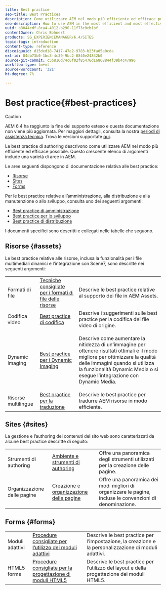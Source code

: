 ```yaml
---
title: Best practice
seo-title: Best Practices
description: Come utilizzare AEM nel modo più efficiente ed efficace possibile
seo-description: How to use AEM in the most efficient and most effective way possible
uuid: b3044cdf-8ca4-4012-b290-11f73c0cb1bf
contentOwner: Chris Bohnert
products: SG_EXPERIENCEMANAGER/6.4/SITES
topic-tags: introduction
content-type: reference
discoiquuid: d15ded18-7417-47e2-9783-b23fa05a0cda
exl-id: 84db73b0-1bc3-4c39-9bc2-0840e24832b0
source-git-commit: c5b816d74c6f02f85476d16868844f39b4c47996
workflow-type: tm+mt
source-wordcount: '321'
ht-degree: 7%

---
```


# Best practice{#best-practices}

>[!CAUTION]
>
>AEM 6.4 ha raggiunto la fine del supporto esteso e questa documentazione non viene più aggiornata. Per maggiori dettagli, consulta la nostra [periodi di assistenza tecnica](https://helpx.adobe.com/it/support/programs/eol-matrix.html). Trova le versioni supportate [qui](https://experienceleague.adobe.com/docs/).

Le best practice di authoring descrivono come utilizzare AEM nel modo più efficiente ed efficace possibile. Questo crescente elenco di argomenti include una varietà di aree in AEM.

Le aree seguenti dispongono di documentazione relativa alle best practice:

* [Risorse](#assets)
* [Sites](#sites)
* [Forms](#forms)

Per le best practice relative all’amministrazione, alla distribuzione e alla manutenzione o allo sviluppo, consulta uno dei seguenti argomenti:

* [Best practice di amministrazione](/help/sites-administering/administer-best-practices.md)
* [Best practice per lo sviluppo](/help/sites-developing/best-practices.md)
* [Best practice di distribuzione](/help/sites-deploying/best-practices.md)

I documenti specifici sono descritti e collegati nelle tabelle che seguono.

## Risorse {#assets}

Le best practice relative alle risorse, inclusa la funzionalità per i file multimediali dinamici e l’integrazione con Scene7, sono descritte nei seguenti argomenti:

<table> 
 <tbody>
  <tr>
   <td>Formati di file</td> 
   <td><a href="/help/assets/assets-file-format-best-practices.md">Tecniche consigliate per i formati di file delle risorse</a></td> 
   <td>Descrive le best practice relative al supporto dei file in AEM Assets.</td> 
  </tr>
  <tr>
   <td>Codifica video</td> 
   <td><a href="/help/assets/video.md#best-practices-for-encoding-videos">Best practice di codifica</a></td> 
   <td>Descrive i suggerimenti sulle best practice per la codifica dei file video di origine.</td> 
  </tr>
  <tr>
   <td>Dynamic Imaging</td> 
   <td><a href="/help/assets/best-practices-for-optimizing-the-quality-of-your-images.md">Best practice per i Dynamic Imaging</a></td> 
   <td><p>Descrive come aumentare la nitidezza di un’immagine per ottenere risultati ottimali e il modo migliore per ottimizzare la qualità delle immagini quando si utilizza la funzionalità Dynamic Media o si esegue l’integrazione con Dynamic Media.</p> </td> 
  </tr>
  <tr>
   <td>Risorse multilingue</td> 
   <td><a href="/help/assets/best-practices-for-translating-assets-efficiently.md">Best practice per la traduzione</a></td> 
   <td>Descrive le best practice per tradurre AEM risorse in modo efficiente.</td> 
  </tr>
 </tbody>
</table>

## Sites {#sites}

La gestione e l’authoring dei contenuti del sito web sono caratterizzati da alcune best practice descritte di seguito:

|  |  |  |
|---|---|---|
| Strumenti di authoring | [Ambiente e strumenti di authoring](/help/sites-authoring/author-environment-tools.md) | Offre una panoramica degli strumenti utilizzati per la creazione delle pagine. |
| Organizzazione delle pagine | [Creazione e organizzazione delle pagine](/help/sites-authoring/managing-pages.md) | Offre una panoramica dei modi migliori di organizzare le pagine, incluse le convenzioni di denominazione. |

## Forms {#forms}

|  |  |  |
|---|---|---|
| Moduli adattivi | [Procedure consigliate per l’utilizzo dei moduli adattivi](/help/forms/using/adaptive-forms-best-practices.md) | Descrive le best practice per l’impostazione, la creazione e la personalizzazione di moduli adattivi. |
| HTML5 forms | [Procedure consigliate per la progettazione di moduli HTML5](/help/forms/using/best-practices-for-html5-forms.md) | Descrive le best practice per l’utilizzo del layout e della progettazione dei moduli HTML5. |
